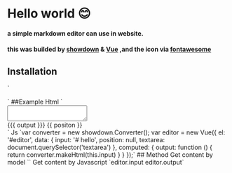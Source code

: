 # Hello world 😊
####  a simple markdown editor can use in website.
#### this was builded by [showdown](https://github.com/showdownjs/showdown "Title")  & [Vue](https://github.com/vuejs/vue "Title") ,and the icon via [fontawesome](http://fontawesome.io/ "Title")
## Installation
`<script src="//cdn.bootcss.com/showdown/1.4.1/showdown.js"></script>
 <script src="http://cn.vuejs.org/js/vue.js"></script>
 <link href="//cdn.bootcss.com/font-awesome/4.6.3/css/font-awesome.css" rel="stylesheet">`
##Example
Html
`<div id="editor">
    <textarea v-model="input" debounce="300"></textarea>
    <div>{{{ output }}} {{ positon }}</div>`
Js
`var converter = new showdown.Converter();
    var editor = new Vue({
        el: '#editor',
        data: {
            input: '# hello',
            position: null,
            textarea: document.querySelector('textarea')
        },
        computed: {
            output: function () {
                return converter.makeHtml(this.input)
            }
        }
    });`
## Method
Get content by model
`<input type='hidden' v-model='output'></input>`
Get content by Javascript
`editor.input
editor.output`
